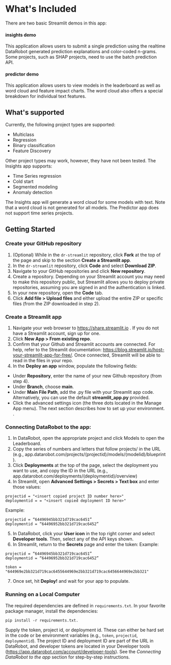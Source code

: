 
# What's Included
There are two basic Streamlit demos in this app:

#### insights demo
This application allows users to submit a single prediction using the realtime DataRobot generated prediction explanations and color-coded n-grams. Some projects, such as SHAP projects, need to use the batch prediction API. 

#### predictor demo 
This application allows users to view models in the leaderboard as well as word cloud and feature impact charts. The word cloud also offers a special breakdown for individual text features.

## What's supported
Currently, the following project types are supported: 
* Multiclass
* Regression
* Binary classification
* Feature Discovery

Other project types may work, however, they have not been tested.
The Insights app supports:

* Time Series regression 
* Cold start
* Segmented modeling
* Anomaly detection

The Insights app will generate a word cloud for some models with text. Note that a word cloud is not generated for all models.
The Predictor app does not support time series projects.
## Getting Started
### Create your GitHub repository 
1. (Optional) While in the `dr-streamlit` repository, click **Fork** at the top of the page and skip to the section **Create a Streamlit app**.
2. In the `dr-streamlit` repository, click **Code** and select **Download ZIP**.
3. Navigate to your GitHub repositories and click **New repository**.
4. Create a repository. Depending on your Streamlit account you may need to make this repository public, but Streamlit allows you to deploy private repositories, assuming you are signed in and the authentication is linked. 
5. In your new repository, open the **Code** tab.
6. Click **Add file > Upload files** and either upload the entire ZIP or specific files (from the ZIP downloaded in step 2).

### Create a Streamlit app
1. Navigate your web browser to https://share.streamlit.io . If you do not have a Streamlit account, sign up for one. 
2. Click **New App > From existing repo**.
3. Confirm that your Github and Streamlit accounts are connected. For help, refer to the Streamlit documentation: https://blog.streamlit.io/host-your-streamlit-app-for-free/. Once connected, Streamlit will be able to read in the files in your repo.
4. In the **Deploy an app** window, populate the following fields:
* Under **Repository**, enter the name of your new Github repository (from step 4).
* Under **Branch**, choose **main**.
* Under **Main File Path**, add the .py file with your Streamlit app code. Alternatively, you can use the default **streamlit_app.py** provided.
* Click the advanced settings icon (the three dots located in the Manage App menu). The next section describes how to set up your environment. .

### Connecting DataRobot to the app:
1. In DataRobot, open the appropriate project and click Models to open the Leaderboard. 
2. Copy the series of numbers and letters that follow projects/ in the URL (e.g., app.datarobot.com/projects/(projectid)/models/(modelid)/blueprint ).
3. Click **Deployments** at the top of the page, select the deployment you want to use, and copy the ID in the URL (e.g., app.datarobot.com/deployments/(deploymentid)/overview)
4. In Streamlit, open **Advanced Settings > Secrets > Text box** and enter those values:

```
projectid = "<insert copied project ID number here>"
deploymentid = = "<insert copied deployment ID here>"
```
Example: 
```
projectid = “64496945bb321d719cac6451”
deploymentid = “64496952bb321d719cac6452”
```

5. In DataRobot, click your **User icon** in the top right corner and select **Developer tools**. Then, select any of the API keys shown.
6. In Streamlit, return to the **Secrets** page and enter the token:
Example:
```
projectid = “64496945bb321d719cac6451”
deploymentid = “64496952bb321d719cac6452”

token = "644969e2bb321d719cac6455644969e2bb321d719cac6456644969e2bb321"
```
7. Once set, hit **Deploy!** and wait for your app to populate. 

### Running on a Local Computer
The required dependencies are defined in `requirements.txt`. In your favorite package manager, install the dependencies:
```
pip install -r requirements.txt.
```
Supply the token, project id, or deployment id. These can either be hard set in the code or be environment variables (e.g., `token`, `projectid`, `deploymentid`). The project ID and deployment ID are part of the URL in DataRobot, and developer tokens are located in your Developer tools (https://app.datarobot.com/account/developer-tools). See the *Connecting DataRobot to the app* section for step-by-step instructions.
